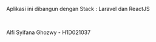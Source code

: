 <p>Aplikasi ini dibangun dengan Stack : Laravel dan ReactJS</p>
<br>
<p>Alfi Syifana Ghozwy - H1D021037</p>
